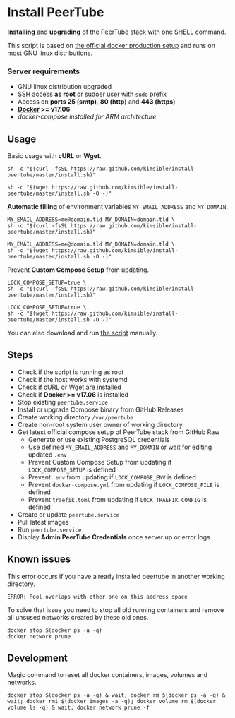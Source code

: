 # Install PeerTube

**Installing** and **upgrading** of the [PeerTube](https://joinpeertube.org) stack with one SHELL command.

This script is based on [the official docker production setup](https://docs.joinpeertube.org/#/install-docker) and runs on most GNU linux distributions.

### Server requirements

- GNU linux distribution upgraded
- SSH access **as root** or sudoer user with `sudo` prefix
- Access on **ports 25 (smtp)**, **80 (http)** and **443 (https)**
- **[Docker](https://docs.docker.com/install/) >= v17.06**
- _docker-compose installed for ARM architecture_

## Usage

Basic usage with **cURL** or **Wget**.
```shell
sh -c "$(curl -fsSL https://raw.github.com/kimsible/install-peertube/master/install.sh)"
```
```shell
sh -c "$(wget https://raw.github.com/kimsible/install-peertube/master/install.sh -O -)"
```

**Automatic filling** of environment variables `MY_EMAIL_ADDRESS` and `MY_DOMAIN`.
```shell
MY_EMAIL_ADDRESS=me@domain.tld MY_DOMAIN=domain.tld \
sh -c "$(curl -fsSL https://raw.github.com/kimsible/install-peertube/master/install.sh)"
```
```shell
MY_EMAIL_ADDRESS=me@domain.tld MY_DOMAIN=domain.tld \
sh -c "$(wget https://raw.github.com/kimsible/install-peertube/master/install.sh -O -)"
```

Prevent **Custom Compose Setup** from updating.
```shell
LOCK_COMPOSE_SETUP=true \
sh -c "$(curl -fsSL https://raw.github.com/kimsible/install-peertube/master/install.sh)"
```
```shell
LOCK_COMPOSE_SETUP=true \
sh -c "$(wget https://raw.github.com/kimsible/install-peertube/master/install.sh -O -)"
```

You can also download and run [the script](https://raw.github.com/kimsible/install-peertube/master/install.sh) manually.

## Steps

- Check if the script is running as root
- Check if the host works with systemd
- Check if cURL or Wget are installed
- Check if **Docker >= v17.06** is installed
- Stop existing `peertube.service`
- Install or upgrade Compose binary from GitHub Releases
- Create working directory `/var/peertube`
- Create non-root system user owner of working directory
- Get latest official compose setup of PeerTube stack from GitHub Raw
  - Generate or use existing PostgreSQL credentials
  - Use defined `MY_EMAIL_ADDRESS` and `MY_DOMAIN` or wait for editing updated `.env`
  - Prevent Custom Compose Setup from updating if `LOCK_COMPOSE_SETUP` is defined
  - Prevent `.env` from updating if `LOCK_COMPOSE_ENV` is defined
  - Prevent `docker-compose.yml` from updating if `LOCK_COMPOSE_FILE` is defined
  - Prevent `traefik.toml` from updating if `LOCK_TRAEFIK_CONFIG` is defined
- Create or update `peertube.service`
- Pull latest images
- Run `peertube.service`
- Display **Admin PeerTube Credentials** once server up or error logs

## Known issues

This error occurs if you have already installed peertube in another working directory.

```
ERROR: Pool overlaps with other one on this address space
```

To solve that issue you need to stop all old running containers and remove all unsused networks created by these old ones.
```shell
docker stop $(docker ps -a -q)
docker network prune
```

## Development

Magic command to reset all docker containers, images, volumes and networks.

```shell
docker stop $(docker ps -a -q) & wait; docker rm $(docker ps -a -q) & wait; docker rmi $(docker images -a -q); docker volume rm $(docker volume ls -q) & wait; docker network prune -f
```
